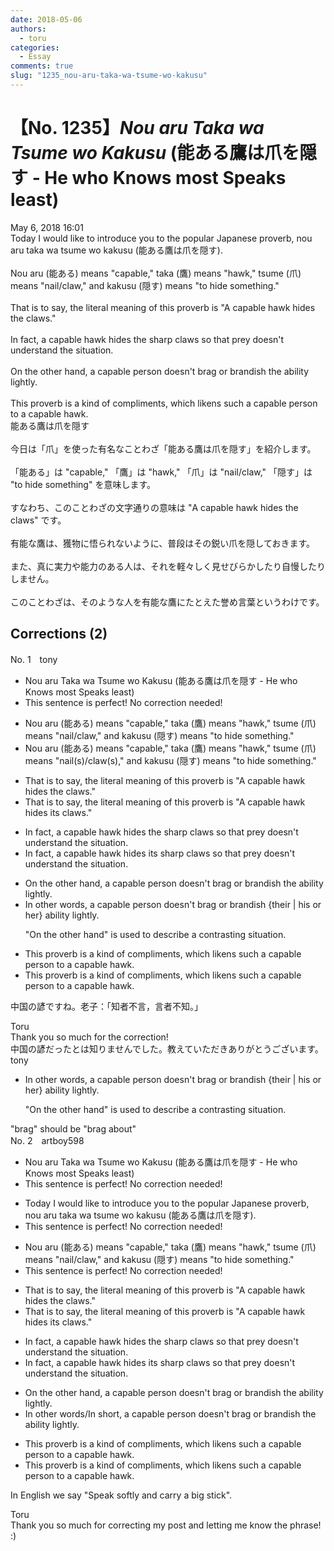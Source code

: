 ```yaml
---
date: 2018-05-06
authors:
  - toru
categories:
  - Essay
comments: true
slug: "1235_nou-aru-taka-wa-tsume-wo-kakusu"
---
```


# 【No. 1235】<strong><em>Nou aru Taka wa Tsume wo Kakusu</em></strong> (能ある鷹は爪を隠す - He who Knows most Speaks least)
<div class="date">May 6, 2018 16:01</div>
<div id="post"><div id="body_show_ori">
Today I would like to introduce you to the popular Japanese proverb, nou aru taka wa tsume wo kakusu (能ある鷹は爪を隠す).<br/><br/>Nou aru (能ある) means "capable," taka (鷹) means "hawk," tsume (爪) means "nail/claw," and kakusu (隠す) means "to hide something." <br/><br/>That is to say, the literal meaning of this proverb is "A capable hawk hides the claws."<br/><br/>In fact, a capable hawk hides the sharp claws so that prey doesn't understand the situation.<br/><br/>On the other hand, a capable person doesn't brag or brandish the ability lightly.<br/><br/>This proverb is a kind of compliments, which likens such a capable person to a capable hawk.
</div></div>

<!-- more -->

<div id="post_ja"><div id="body_show_mo">
能ある鷹は爪を隠す<br/><br/>今日は「爪」を使った有名なことわざ「能ある鷹は爪を隠す」を紹介します。<br/><br/>「能ある」は "capable," 「鷹」は "hawk," 「爪」は "nail/claw," 「隠す」は "to hide something" を意味します。<br/><br/>すなわち、このことわざの文字通りの意味は "A capable hawk hides the claws" です。<br/><br/>有能な鷹は、獲物に悟られないように、普段はその鋭い爪を隠しておきます。<br/><br/>また、真に実力や能力のある人は、それを軽々しく見せびらかしたり自慢したりしません。<br/><br/>このことわざは、そのような人を有能な鷹にたとえた誉め言葉というわけです。
</div></div>

## Corrections (2)
<div id="block"><div class="first_name"> No. 1　<span class="just_name">tony</span></div><div id="block2">
<ul class="correction_field">
<li class="incorrect">Nou aru Taka wa Tsume wo Kakusu (能ある鷹は爪を隠す - He who Knows most Speaks least)</li>
<li class="corrected perfect">This sentence is perfect! No correction needed!</li>
</ul>
<ul class="correction_field">
<li class="incorrect">Nou aru (能ある) means "capable," taka (鷹) means "hawk," tsume (爪) means "nail/claw," and kakusu (隠す) means "to hide something." </li>
<li class="corrected correct">
Nou aru (能ある) means "capable," taka (鷹) means "hawk," tsume (爪) means "nail(s)/claw(s)," and kakusu (隠す) means "to hide something." 
</li>
</ul>
<ul class="correction_field">
<li class="incorrect">That is to say, the literal meaning of this proverb is "A capable hawk hides the claws."</li>
<li class="corrected correct">
That is to say, the literal meaning of this proverb is "A capable hawk hides <span class="f_red">its</span> claws."
</li>
</ul>
<ul class="correction_field">
<li class="incorrect">In fact, a capable hawk hides the sharp claws so that prey doesn't understand the situation.</li>
<li class="corrected correct">
In fact, a capable hawk hides <span class="f_red">its</span> sharp claws so that prey doesn't understand the situation.
</li>
</ul>
<ul class="correction_field">
<li class="incorrect">On the other hand, a capable person doesn't brag or brandish the ability lightly.</li>
<li class="corrected correct">
<span class="f_red">In other words</span>, a capable person doesn't brag or brandish {their | his or her} ability lightly.
<p class="correction_comment">"On the other hand" is used to describe a contrasting situation.</p>
</li>
</ul>
<ul class="correction_field">
<li class="incorrect">This proverb is a kind of compliments, which likens such a capable person to a capable hawk.</li>
<li class="corrected correct">
This proverb is a kind of compliment<span class="f_red"><span class="sline">s</span></span>, which likens such a capable person to a capable hawk.
</li>
</ul>
<p class="comment_small">
 中国の諺ですね。老子：「知者不言，言者不知。」
</p>

</div><div class="name"><span class="just_name">Toru</span><br>
Thank you so much for the correction!<br/>中国の諺だったとは知りませんでした。教えていただきありがとうございます。
</div>
<div class="name"><span class="just_name">tony</span><br><div class="quote_field"><ul class="correction_field">
<li class="corrected correct">
<span class="f_red">In other words</span>, a capable person doesn't brag or brandish {their | his or her} ability lightly.
<p class="correction_comment">
"On the other hand" is used to describe a contrasting situation.
</p>
</li>
</ul></div>
"brag" should be "brag about"
</div>
</div>
<div id="block"><div class="first_name"> No. 2　<span class="just_name">artboy598</span></div><div id="block2">
<ul class="correction_field">
<li class="incorrect">Nou aru Taka wa Tsume wo Kakusu (能ある鷹は爪を隠す - He who Knows most Speaks least)</li>
<li class="corrected perfect">This sentence is perfect! No correction needed!</li>
</ul>
<ul class="correction_field">
<li class="incorrect">Today I would like to introduce you to the popular Japanese proverb, nou aru taka wa tsume wo kakusu (能ある鷹は爪を隠す).</li>
<li class="corrected perfect">This sentence is perfect! No correction needed!</li>
</ul>
<ul class="correction_field">
<li class="incorrect">Nou aru (能ある) means "capable," taka (鷹) means "hawk," tsume (爪) means "nail/claw," and kakusu (隠す) means "to hide something." </li>
<li class="corrected perfect">This sentence is perfect! No correction needed!</li>
</ul>
<ul class="correction_field">
<li class="incorrect">That is to say, the literal meaning of this proverb is "A capable hawk hides the claws."</li>
<li class="corrected correct">
That is to say, the literal meaning of this proverb is "A capable hawk hides <span class="f_red">its</span> claws."
</li>
</ul>
<ul class="correction_field">
<li class="incorrect">In fact, a capable hawk hides the sharp claws so that prey doesn't understand the situation.</li>
<li class="corrected correct">
In fact, a capable hawk hides i<span class="f_red">ts</span> sharp claws so that prey doesn't understand the situation.
</li>
</ul>
<ul class="correction_field">
<li class="incorrect">On the other hand, a capable person doesn't brag or brandish the ability lightly.</li>
<li class="corrected correct">
<span class="f_red">In other words/In short</span>, a capable person doesn't brag or brandish the ability lightly.
</li>
</ul>
<ul class="correction_field">
<li class="incorrect">This proverb is a kind of compliments, which likens such a capable person to a capable hawk.</li>
<li class="corrected correct">
This proverb is a kind of compliment<span class="sline"><span class="f_red">s</span></span>, which likens such a capable person to a capable hawk.
</li>
</ul>
<p class="comment_small">
 In English we say "Speak softly and carry a big stick".
</p>

</div><div class="name"><span class="just_name">Toru</span><br>
Thank you so much for correcting my post and letting me know the phrase! :)
</div>
</div>
